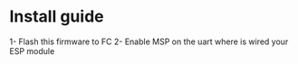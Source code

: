 # Install guide

1- Flash this firmware to FC
2- Enable MSP on the uart where is wired your ESP module

